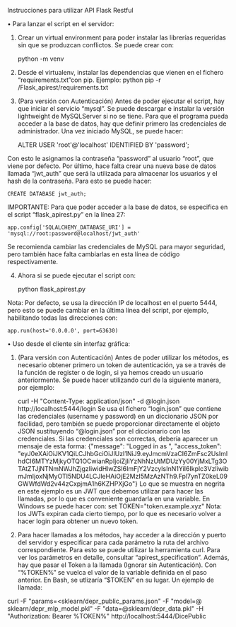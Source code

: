 Instrucciones para utilizar API Flask Restful

•	Para lanzar el script en el servidor:

1.	Crear un virtual environment para poder instalar las librerías requeridas sin que se produzcan conflictos. Se puede crear con:
	
	python -m venv <ruta deseada>

2.	Desde el virtualenv, instalar las dependencias que vienen en el fichero “requirements.txt”con pip. Ejemplo:
	python pip -r /Flask_apirest/requirements.txt

3.	(Para versión con Autenticación) Antes de poder ejecutar el script, hay que iniciar el servicio “mysql”. Se puede descargar e instalar la versión lightweight de MySQLServer si no se tiene. Para que el programa pueda acceder a la base de datos, hay que definir primero las credenciales de administrador. Una vez iniciado MySQL, se puede hacer:
	
	ALTER USER 'root'@'localhost' IDENTIFIED BY 'password';

Con esto le asignamos la contraseña “password” al usuario “root”, que viene por defecto. Por último, hace falta crear una nueva base de datos llamada “jwt_auth” que será la utilizada para almacenar los usuarios y el hash de la contraseña. Para esto se puede hacer:

	CREATE DATABASE jwt_auth;

IMPORTANTE: Para que poder acceder a la base de datos, se especifica en el script “flask_apirest.py” en la línea 27:

	app.config['SQLALCHEMY_DATABASE_URI'] = 	'mysql://root:password@localhost/jwt_auth'

Se recomienda cambiar las credenciales de MySQL para mayor seguridad, pero también hace falta cambiarlas en esta línea de código respectivamente.

4.	Ahora si se puede ejecutar el script con:
	
	python flask_apirest.py


Nota: Por defecto, se usa la dirección IP de localhost en el puerto 5444, pero esto se puede cambiar en la última línea del script, por ejemplo, habilitando todas las direcciones con:
	
	app.run(host='0.0.0.0', port=63630)

•	Uso desde el cliente sin interfaz gráfica:

1.	(Para versión con Autenticación) Antes de poder utilizar los métodos, es necesario obtener primero un token de autenticación, ya se a través de la función de register o de login, si ya hemos creado un usuario anteriormente. Se puede hacer utilizando curl de la siguiente manera, por ejemplo:
	
	curl -H "Content-Type: application/json" -d @login.json 	http://localhost:5444/login
Se usa el fichero “login.json” que contiene las credenciales (username y password) en un diccionario 	JSON 	por facilidad, pero también se puede proporcionar directamente el objeto JSON sustituyendo “@login.json” por el diccionario con las credenciales. Si las credenciales son correctas, debería aparecer un mensaje de esta forma:
{"message": "Logged in as <username>", 
"access_token": "eyJ0eXAiOiJKV1QiLCJhbGciOiJIUzI1NiJ9.eyJmcmVzaCI6ZmFsc2UsImlhdCI6MTYzMjkyOTQ1OCwianRpIjoiZjliYzNhNzUtMDUzYy00YjMxLTg3OTAtZTJjNTNmNWJhZjgzIiwidHlwZSI6ImFjY2VzcyIsInN1YiI6Ikplc3VzIiwibmJmIjoxNjMyOTI5NDU4LCJleHAiOjE2MzI5MzAzNTh9.Fpl7ynTZ0keL09GWWfdWd2v44zCxpjmA1h6KZHPXjGo"}
Lo que se muestra en negrita en este ejemplo es un JWT que debemos utilizar para hacer las llamadas, por lo que es conveniente guardarla en una variable. En Windows se puede hacer con:
	set TOKEN="token.example.xyz"
Nota: los JWTs expiran cada cierto tiempo, por lo que es necesario volver a hacer login para obtener un nuevo token.

2.	Para hacer llamadas a los métodos, hay acceder a la dirección y puerto del servidor y especificar para cada parámetro la ruta del archivo correspondiente. Para esto se puede utilizar la herramienta curl. Para ver los parámetros en detalle, consultar “apirest_specification”.  Además, hay que pasar el Token a la llamada (Ignorar sin Autenticación). Con “%TOKEN%” se vuelca el valor de la variable definida en el paso anterior. En Bash, se utlizaría “$TOKEN” en su lugar. Un ejemplo de llamada: 

curl -F "params=<sklearn/depr_public_params.json" -F "model=@ sklearn/depr_mlp_model.pkl" -F "data=@sklearn/depr_data.pkl" -H "Authorization: Bearer %TOKEN%" http://localhost:5444/DicePublic


